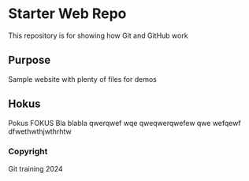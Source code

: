 # Starter Web Repo

This repository is for showing how Git and GitHub work

## Purpose

Sample website with plenty of files for demos

## Hokus

Pokus FOKUS
Bla
blabla
qwerqwef	wqe
qweqwerqwefew
qwe
wefqewf
dfwethwthjwthrhtw

### Copyright
Git training 2024